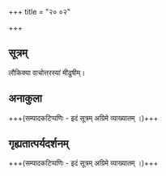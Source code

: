 +++
title = "२० ०२"

+++
## सूत्रम्
लौकिक्या वाचोत्तरस्यां मीढुषीम्।

## अनाकुला
+++(सम्पादकटिप्पणिः - इदं सूत्रम् अग्रिमे व्याख्यातम् ।)+++

## गृह्यतात्पर्यदर्शनम्
+++(सम्पादकटिप्पणिः - इदं सूत्रम् अग्रिमे व्याख्यातम् ।)+++
